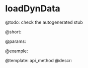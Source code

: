 loadDynData
=============


@todo:
	check the autogenerated stub

@short:
	

@params:





@example:

@template:	api_method
@descr:

